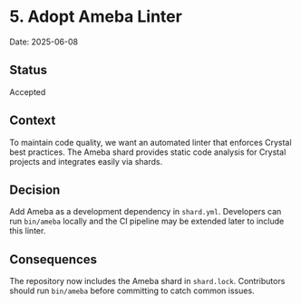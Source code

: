 # 5. Adopt Ameba Linter

Date: 2025-06-08

## Status

Accepted

## Context

To maintain code quality, we want an automated linter that enforces Crystal best practices. The Ameba shard provides static code analysis for Crystal projects and integrates easily via shards.

## Decision

Add Ameba as a development dependency in `shard.yml`. Developers can run `bin/ameba` locally and the CI pipeline may be extended later to include this linter.

## Consequences

The repository now includes the Ameba shard in `shard.lock`. Contributors should run `bin/ameba` before committing to catch common issues.

